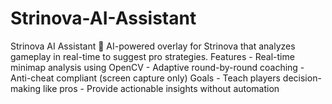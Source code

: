 # Strinova-AI-Assistant
Strinova AI Assistant   🚀 AI-powered overlay for Strinova that analyzes gameplay in real-time to suggest pro strategies. Features - Real-time minimap analysis using OpenCV - Adaptive round-by-round coaching - Anti-cheat compliant (screen capture only) Goals - Teach players decision-making like pros - Provide actionable insights without automation
